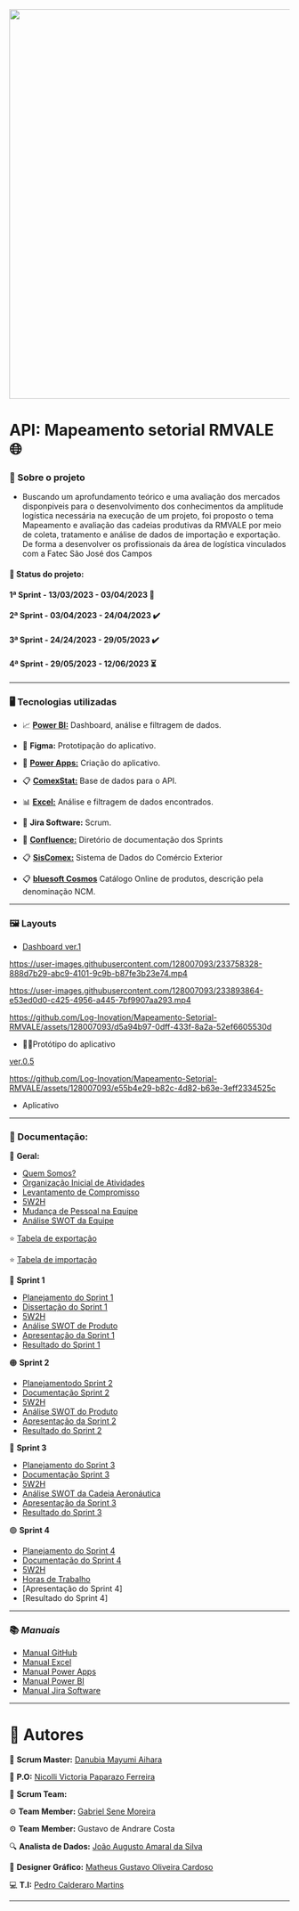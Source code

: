 <div align="center">
 <img src="https://github.com/Log-Inovation/Mapeamento-Setorial-RMVALE/assets/128007093/67322dc7-e39f-41b8-b098-523269e22484.jpg" width="700px" />
</div>


# API: Mapeamento setorial RMVALE :globe_with_meridians:

### :mag_right: Sobre o projeto
- Buscando um aprofundamento teórico e uma avaliação dos mercados disponpiveis para o desenvolvimento dos conhecimentos da amplitude logística necessária na execução de um projeto, foi proposto o tema Mapeamento e avaliação das cadeias produtivas da RMVALE por meio de coleta, tratamento e análise de dados de importação e exportação. De forma a desenvolver os profissionais da área de logística vinculados com a Fatec São José dos Campos

#### :date: **Status do projeto:**

#### 1ª Sprint - 13/03/2023 - 03/04/2023 :100:

#### 2ª Sprint - 03/04/2023 - 24/04/2023 :heavy_check_mark:

#### 3ª Sprint - 24/24/2023 - 29/05/2023 ✔️

#### 4ª Sprint - 29/05/2023 - 12/06/2023 :hourglass_flowing_sand: 

----------------------------------------------------

### :desktop_computer: Tecnologias utilizadas
- :chart_with_upwards_trend:  [**Power BI:**](https://app.powerbi.com) Dashboard, análise e filtragem de dados.  

- :wrench: **Figma:** Prototipação do aplicativo.

- :calling: [**Power Apps:**](https://make.powerapps.com) Criação do aplicativo. 

- :clipboard: [**ComexStat:**](http://comexstat.mdic.gov.br/en/home) Base de dados para o API. 

- :bar_chart: [**Excel:**](https://www.microsoft365.com/launch/excel?auth=2) Análise e filtragem de dados encontrados.

- :memo: **Jira Software:** Scrum.

- 📕 [**Confluence:**](https://loginovation2.atlassian.net/wiki/spaces/LI/overview?homepageId=786629) Diretório de documentação dos Sprints

- :clipboard: [**SisComex:**](https://portalunico.siscomex.gov.br/portal/) Sistema de Dados do Comércio Exterior

- 📋 [**bluesoft Cosmos**](https://cosmos.bluesoft.com.br/ncms) Catálogo Online de produtos, descrição pela denominação NCM.

----------------------------------------------

### :framed_picture: Layouts
- [Dashboard ver.1](https://fatecspgov.sharepoint.com/:u:/r/sites/G2-LOGPIIN-20231/Shared%20Documents/General/Sprint%201/MAPA2.0.pbix?csf=1&web=1&e=BWIjuy)




https://user-images.githubusercontent.com/128007093/233758328-888d7b29-abc9-4101-9c9b-b87fe3b23e74.mp4




https://user-images.githubusercontent.com/128007093/233893864-e53ed0d0-c425-4956-a445-7bf9907aa293.mp4






https://github.com/Log-Inovation/Mapeamento-Setorial-RMVALE/assets/128007093/d5a94b97-0dff-433f-8a2a-52ef6605530d





- 🧰📱Protótipo do aplicativo



[ver.0.5](https://user-images.githubusercontent.com/128007093/233906599-4aa1fecf-8bde-4de8-9efc-6c5b9f257f76.mp4)





https://github.com/Log-Inovation/Mapeamento-Setorial-RMVALE/assets/128007093/e55b4e29-b82c-4d82-b63e-3eff2334525c




- Aplicativo

--------------------------------------

### :bookmark_tabs: Documentação:

:large_blue_diamond: **Geral:**

- [Quem Somos?](https://github.com/Log-Inovation/Mapeamento-Setorial-RMVALE/files/11719908/LI-Quem.somos_-120623-080905.pdf)
- [Organização Inicial de Atividades](https://github.com/Log-Inovation/Mapeamento-Setorial-RMVALE/files/11300231/Organizacao.Inicial.de.Atividades.pdf)
- [Levantamento de Compromisso](https://github.com/Log-Inovation/Mapeamento-Setorial-RMVALE/files/11300236/Levantamento.de.Compromisso.pdf)
- [5W2H](https://github.com/Log-Inovation/Mapeamento-Setorial-RMVALE/files/11300243/5W2H.pdf)
- [Mudança de Pessoal na Equipe](https://github.com/Log-Inovation/Mapeamento-Setorial-RMVALE/files/11300258/Mudanca.de.Pessoal.na.Equipe.pdf)
- [Análise SWOT da Equipe](https://github.com/Log-Inovation/Mapeamento-Setorial-RMVALE/files/11300267/Analise.SWOT.da.Equipe.pdf)

:star: [Tabela de exportação](http://comexstat.mdic.gov.br/pt/municipio/79521)

:star: [Tabela de importação](http://comexstat.mdic.gov.br/pt/municipio/79520)

:large_blue_circle: **Sprint 1**

- [Planejamento do Sprint 1](https://github.com/Log-Inovation/Mapeamento-Setorial-RMVALE/files/11301053/Planejamento.do.Sprint.1.pdf)
- [Dissertação do Sprint 1](https://github.com/Log-Inovation/Mapeamento-Setorial-RMVALE/files/11305592/Dissertacao.do.Sprint.1.pdf)
- [5W2H](https://github.com/Log-Inovation/Mapeamento-Setorial-RMVALE/assets/128007093/d537f4f4-1b9e-452f-b8a6-565e9fd7aabd)
- [Análise SWOT de Produto](https://github.com/Log-Inovation/Mapeamento-Setorial-RMVALE/files/11300270/Analise.SWOT.de.Produto.pdf)
- [Apresentação da Sprint 1](https://github.com/Log-Inovation/Mapeamento-Setorial-RMVALE/files/11319810/Apresentacao.da.Sprint.1.pdf)
- [Resultado do Sprint 1](https://github.com/Log-Inovation/Mapeamento-Setorial-RMVALE/files/11301138/Resultado.do.Sprint.1.pdf)


:orange_circle: **Sprint 2**

- [Planejamentodo Sprint 2](https://github.com/Log-Inovation/Mapeamento-Setorial-RMVALE/files/11306722/Planejamentodo.Sprint.2.pdf)
- [Documentação Sprint 2](https://github.com/Log-Inovation/Mapeamento-Setorial-RMVALE/files/11583995/Documentacao.Sprint.2.pdf)
- [5W2H](https://github.com/Log-Inovation/Mapeamento-Setorial-RMVALE/assets/128007093/2859945e-01b8-4358-94ee-74038eaf4274)
- [Análise SWOT do Produto](https://github.com/Log-Inovation/Mapeamento-Setorial-RMVALE/files/11306770/Analise.SWOT.do.Produto.pdf)
- [Apresentação da Sprint 2](https://view.genial.ly/6471e98c4ee68f0019b70564/interactive-image-copy-basic-interactive-image)
- [Resultado do Sprint 2](https://github.com/Log-Inovation/Mapeamento-Setorial-RMVALE/files/11583975/LI-Resultado.do.Sprint.2-280523-074041.pdf)


:red_circle: **Sprint 3**

- [Planejamento do Sprint 3](https://github.com/Log-Inovation/Mapeamento-Setorial-RMVALE/files/11588751/LI-Planejamento.do.Sprint.3-290523-054025.pdf)
- [Documentação Sprint 3](https://github.com/Log-Inovation/Mapeamento-Setorial-RMVALE/files/11598831/Documentacao.Sprint.3.pdf)
- [5W2H](https://github.com/Log-Inovation/Mapeamento-Setorial-RMVALE/assets/128007093/6e5bf222-d21a-43ad-bd3f-bdcf33cbca44)
- [Análise SWOT da Cadeia Aeronáutica](https://github.com/Log-Inovation/Mapeamento-Setorial-RMVALE/files/11584003/SWOT.da.Cadeia.Produtiva.Aeronautica.-.Log.Inovation.-.Confluence.pdf)
- [Apresentação da Sprint 3](https://view.genial.ly/642993d0ed6fee001116744f/interactive-image-basic-interactive-image)
- [Resultado do Sprint 3](https://github.com/Log-Inovation/Mapeamento-Setorial-RMVALE/files/11712851/LI-Resultado.do.Sprint.3-100623-161131.pdf)




🟢 **Sprint 4**

- [Planejamento do Sprint 4](https://github.com/Log-Inovation/Mapeamento-Setorial-RMVALE/files/11712852/LI-Planejamento.do.Sprint.4-100623-163109.pdf)
- [Documentação do Sprint 4](https://github.com/Log-Inovation/Mapeamento-Setorial-RMVALE/files/11715647/Documentacao.Sprint.4.pdf)
- [5W2H](https://github.com/Log-Inovation/Mapeamento-Setorial-RMVALE/assets/128007093/91421086-da61-4449-80a5-ab674603e89c)
- [Horas de Trabalho](https://github.com/Log-Inovation/Mapeamento-Setorial-RMVALE/assets/128007093/6b3e0e04-6880-48d1-877e-2855669f5b47)
- [Apresentação do Sprint 4]
- [Resultado do Sprint 4]


----------------------------------------------------
### :books: *Manuais*

- [Manual GitHub](https://github.com/Log-Inovation/Mapeamento-Setorial-RMVALE/files/11619295/Manual.GitHub.docx)
- [Manual Excel](https://github.com/Log-Inovation/Mapeamento-Setorial-RMVALE/files/11521176/Manual.Excel.pdf)
- [Manual Power Apps](https://github.com/Log-Inovation/Mapeamento-Setorial-RMVALE/files/11619296/Manual.Power.Apps.docx)
- [Manual Power BI](https://github.com/Log-Inovation/Mapeamento-Setorial-RMVALE/files/11584049/Manual.do.Power.BI.pdf)
- [Manual Jira Software](https://github.com/Log-Inovation/Mapeamento-Setorial-RMVALE/files/11712112/Manual.Jira.3.pdf)


----------------------------------------------------
# :office: Autores
:drum: **Scrum Master:** [Danubia Mayumi Aihara](https://www.linkedin.com/in/danubia-mayumi-aihara-74332326b/)

:key: **P.O:** [Nicolli Victoria Paparazo Ferreira](https://www.linkedin.com/in/nicolli-paparazo-b6a360261/)

:busts_in_silhouette:	**Scrum Team:**

:gear: **Team Member:** [Gabriel Sene Moreira](https://www.linkedin.com/in/gabriel-sene-moreira-80b339232)

:gear: **Team Member:** Gustavo de Andrare Costa

:mag: **Analista de Dados:** [João Augusto Amaral da Silva](https://www.linkedin.com/in/jo%C3%A3o-augusto-4114b0214)

:art: **Designer Gráfico:** [Matheus Gustavo Oliveira Cardoso](https://www.linkedin.com/in/theuscards)

:computer: **T.I:** [Pedro Calderaro Martins](https://www.linkedin.com/in/pedro-calderaro-175462262/)

----------------------------------------------------
 
